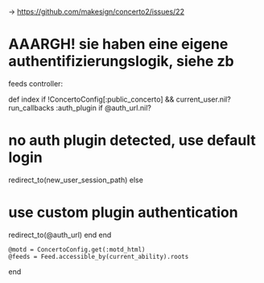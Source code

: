 
-> https://github.com/makesign/concerto2/issues/22

# AAARGH! sie haben eine eigene authentifizierungslogik, siehe zb 
feeds controller:

def index
if !ConcertoConfig[:public_concerto] && current_user.nil?
run_callbacks :auth_plugin
if @auth_url.nil?
# no auth plugin detected, use default login
redirect_to(new_user_session_path)
else
# use custom plugin authentication
redirect_to(@auth_url)
end
end

    @motd = ConcertoConfig.get(:motd_html)
    @feeds = Feed.accessible_by(current_ability).roots
end